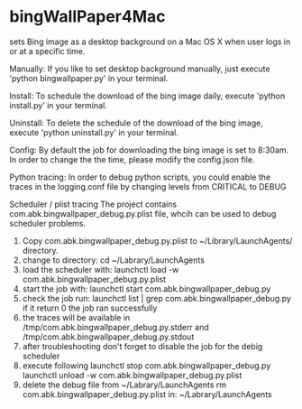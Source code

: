 # bingWallPaper4Mac
sets Bing image as a desktop background on a Mac OS X
when user logs in or at a specific time.

Manually:
If you like to set desktop background manually,
just execute 'python bingwallpaper.py' in your terminal.

Install:
To schedule the download of the bing image daily,
execute 'python install.py' in your terminal.

Uninstall:
To delete the schedule of the download of the bing image,
execute 'python uninstall.py' in your terminal.

Config:
By default the job for downloading the bing image is set to 8:30am.
In order to change the the time, please modify the config.json file.

Python tracing:
In order to debug python scripts, you could enable the traces in the
logging.conf file by changing levels from CRITICAL to DEBUG

Scheduler / plist tracing
The project contains com.abk.bingwallpaper_debug.py.plist file, whcih
can be used to debug scheduler problems.
1. Copy com.abk.bingwallpaper_debug.py.plist to ~/Library/LaunchAgents/ directory.
2. change to directory: cd ~/Labrary/LaunchAgents
3. load the scheduler with: launchctl load -w com.abk.bingwallpaper_debug.py.plist
4. start the job with: launchctl start com.abk.bingwallpaper_debug.py
5. check the job run: launchctl list | grep com.abk.bingwallpaper_debug.py
   if it return 0 the job ran successfully
6. the traces will be available in
   /tmp/com.abk.bingwallpaper_debug.py.stderr
   and
   /tmp/com.abk.bingwallpaper_debug.py.stdout
7. after troubleshooting don't forget to disable the job for the debig scheduler
8. execute following
   launchctl stop com.abk.bingwallpaper_debug.py
   launchctl unload -w com.abk.bingwallpaper_debug.py.plist
9. delete the debug file from ~/Labrary/LaunchAgents
   rm com.abk.bingwallpaper_debug.py.plist in: ~/Labrary/LaunchAgents
